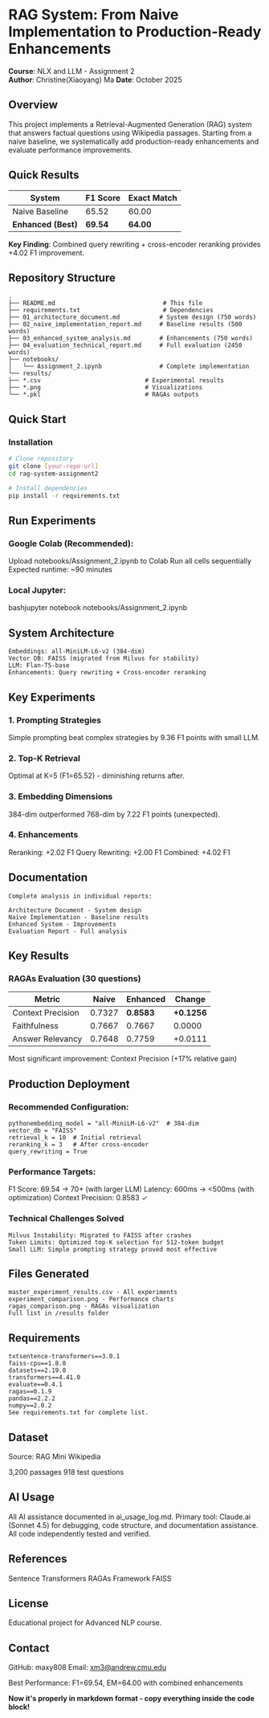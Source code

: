 # RAG System: From Naive Implementation to Production-Ready Enhancements

**Course**: NLX and LLM - Assignment 2  
**Author**: Christine(Xiaoyang) Ma 
**Date**: October 2025

## Overview

This project implements a Retrieval-Augmented Generation (RAG) system that answers factual questions using Wikipedia passages. Starting from a naive baseline, we systematically add production-ready enhancements and evaluate performance improvements.

## Quick Results

| System | F1 Score | Exact Match |
|--------|----------|-------------|
| Naive Baseline | 65.52 | 60.00 |
| **Enhanced (Best)** | **69.54** | **64.00** |

**Key Finding**: Combined query rewriting + cross-encoder reranking provides +4.02 F1 improvement.

## Repository Structure
```
.
├── README.md                              # This file
├── requirements.txt                       # Dependencies
├── 01_architecture_document.md           # System design (750 words)
├── 02_naive_implementation_report.md     # Baseline results (500 words)
├── 03_enhanced_system_analysis.md        # Enhancements (750 words)
├── 04_evaluation_technical_report.md     # Full evaluation (2450 words)
├── notebooks/
│   └── Assignment_2.ipynb                # Complete implementation
└── results/
├── *.csv                             # Experimental results
├── *.png                             # Visualizations
└── *.pkl                             # RAGAs outputs
```
## Quick Start

### Installation
```bash
# Clone repository
git clone [your-repo-url]
cd rag-system-assignment2

# Install dependencies
pip install -r requirements.txt
```
## Run Experiments
### Google Colab (Recommended):

Upload notebooks/Assignment_2.ipynb to Colab
Run all cells sequentially
Expected runtime: ~90 minutes

### Local Jupyter:
bashjupyter notebook notebooks/Assignment_2.ipynb

## System Architecture
```
Embeddings: all-MiniLM-L6-v2 (384-dim)
Vector DB: FAISS (migrated from Milvus for stability)
LLM: Flan-T5-base
Enhancements: Query rewriting + Cross-encoder reranking
```
## Key Experiments
### 1. Prompting Strategies
Simple prompting beat complex strategies by 9.36 F1 points with small LLM.
### 2. Top-K Retrieval
Optimal at K=5 (F1=65.52) - diminishing returns after.
### 3. Embedding Dimensions
384-dim outperformed 768-dim by 7.22 F1 points (unexpected).
### 4. Enhancements

Reranking: +2.02 F1
Query Rewriting: +2.00 F1
Combined: +4.02 F1

## Documentation
```
Complete analysis in individual reports:

Architecture Document - System design
Naive Implementation - Baseline results
Enhanced System - Improvements
Evaluation Report - Full analysis
```
## Key Results
### RAGAs Evaluation (30 questions)
| Metric | Naive | Enhanced | Change |
|--------|-------|----------|--------|
| Context Precision | 0.7327 | **0.8583** | **+0.1256** |
| Faithfulness | 0.7667 | 0.7667 | 0.0000 |
| Answer Relevancy | 0.7648 | 0.7759 | +0.0111 |
Most significant improvement: Context Precision (+17% relative gain)
## Production Deployment
### Recommended Configuration:
```
pythonembedding_model = "all-MiniLM-L6-v2"  # 384-dim
vector_db = "FAISS"
retrieval_k = 10  # Initial retrieval
reranking_k = 3   # After cross-encoder
query_rewriting = True
```
### Performance Targets:

F1 Score: 69.54 → 70+ (with larger LLM)
Latency: 600ms → <500ms (with optimization)
Context Precision: 0.8583 ✓

### Technical Challenges Solved
```
Milvus Instability: Migrated to FAISS after crashes
Token Limits: Optimized top-K selection for 512-token budget
Small LLM: Simple prompting strategy proved most effective
```
## Files Generated
```
master_experiment_results.csv - All experiments
experiment_comparison.png - Performance charts
ragas_comparison.png - RAGAs visualization
Full list in /results folder
```
## Requirements
```
txtsentence-transformers==3.0.1
faiss-cpu==1.8.0
datasets==2.19.0
transformers==4.41.0
evaluate==0.4.1
ragas==0.1.9
pandas==2.2.2
numpy==2.0.2
See requirements.txt for complete list.
```
## Dataset
Source: RAG Mini Wikipedia

3,200 passages
918 test questions

## AI Usage
All AI assistance documented in ai_usage_log.md. Primary tool: Claude.ai (Sonnet 4.5) for debugging, code structure, and documentation assistance. All code independently tested and verified.
## References

Sentence Transformers
RAGAs Framework
FAISS

## License
Educational project for Advanced NLP course.
## Contact

GitHub: maxy808
Email: xm3@andrew.cmu.edu


Best Performance: F1=69.54, EM=64.00 with combined enhancements

**Now it's properly in markdown format - copy everything inside the code block!**
